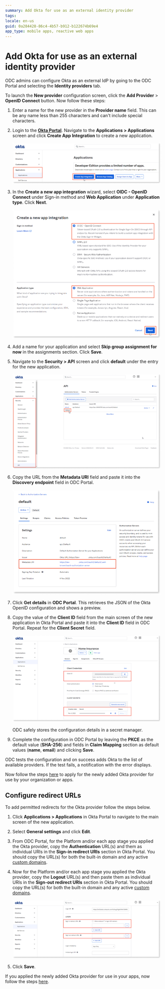 ```yaml
---
summary: Add Okta for use as an external identity provider
tags: 
locale: en-us
guid: 0a284428-86c4-4b57-b912-b122674b69e4
app_type: mobile apps, reactive web apps
---
```


# Add Okta for use as an external identity provider

ODC admins can configure Okta as an external IdP by going to the ODC Portal and selecting the **Identity providers** tab. 

To launch the **New provider** configuration screen, click the **Add Provider** > **OpenID Connect** button. Now follow these steps:

1. Enter a name for the new provider in the **Provider name** field. This can be any name less than 255 characters and can't include special characters.

1. Login to the [**Okta Portal**](https://login.okta.com/). Navigate to the **Applications > Applications** screen and click **Create App Integration** to create a new application.

    ![Okta Portal](images/create-app-integration-ok.png)

1. In the **Create a new app integration** wizard, select **OIDC - OpenID Connect** under Sign-in method and **Web Application** under **Application type**. Click **Next**.

    ![Okta Portal](images/config-app-integration-ok.png)

1. Add a name for your application and select **Skip group assignment for now** in the assignments section. Click **Save**.

1. Navigate to the **Security > API** screen and click **default** under the entry for the new application.

    ![Okta Portal](images/security-api-ok.png)

1. Copy the URL from the **Metadata URI** field and paste it into the **Discovery endpoint** field in ODC Portal.

    ![Okta Portal](images/metadata-uri-ok.png)

1. Click **Get details** in **ODC Portal**. This retrieves the JSON of the Okta OpenID configuration and shows a preview.

1. Copy the value of the **Client ID** field from the main screen of the new application in Okta Portal and paste it into the **Client ID** field in ODC Portal. Repeat for the **Client Secret** field.

    ![Okta Portal](images/add-client-id-secret-ok.png)

    <div class="info" markdown="1">
    ODC safely stores the configuration details in a secret manager.
    </div>

1. Complete the configuration in ODC Portal by leaving the **PKCE** as the default value (**SHA-256**) and fields in **Claim Mapping** section as default values (**name**, **email**) and clicking **Save**.

ODC tests the configuration and on success adds Okta to the list of available providers. If the test fails, a notification with the error displays. 

Now follow the steps [here](intro.md#apply-an-external-idp) to apply for the newly added Okta provider for use by your organization or apps.

## Configure redirect URLs

To add permitted redirects for the Okta provider follow the steps below.

1. Click **Applications > Applications** in Okta Portal to navigate to the main screen of the new application. 

1. Select **General settings** and click **Edit**.

1. From ODC Portal, for the Platform and/or each app stage you applied the Okta provider, copy the **Authentication** URL(s) and them as individual URIs in the **Sign-in redirect URIs** section in Okta Portal. You should copy the URL(s) for both the built-in domain and any active [custom domains](../custom-domains.md).

1. Now for the Platform and/or each app stage you applied the Okta provider, copy the **Logout** URL(s) and then paste them as individual URIs in the **Sign-out redirect URIs** section in Okta Portal. You should copy the URL(s) for both the built-in domain and any active [custom domains](../custom-domains.md).

    ![Okta Portal](images/login-logout-uris-ok.png)

1. Click **Save**.

If you applied the newly added Okta provider for use in your apps, now follow the steps [here](apps.md).
